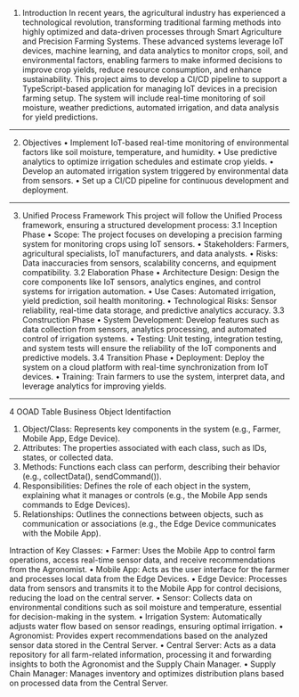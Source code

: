1. Introduction
In recent years, the agricultural industry has experienced a technological revolution, transforming traditional farming methods into highly optimized and data-driven processes through Smart Agriculture and Precision Farming Systems. These advanced systems leverage IoT devices, machine learning, and data analytics to monitor crops, soil, and environmental factors, enabling farmers to make informed decisions to improve crop yields, reduce resource consumption, and enhance sustainability.
This project aims to develop a CI/CD pipeline to support a TypeScript-based application for managing IoT devices in a precision farming setup. The system will include real-time monitoring of soil moisture, weather predictions, automated irrigation, and data analysis for yield predictions.
________________________________________
2. Objectives
•	Implement IoT-based real-time monitoring of environmental factors like soil moisture, temperature, and humidity.
•	Use predictive analytics to optimize irrigation schedules and estimate crop yields.
•	Develop an automated irrigation system triggered by environmental data from sensors.
•	Set up a CI/CD pipeline for continuous development and deployment.
________________________________________
3. Unified Process Framework
This project will follow the Unified Process framework, ensuring a structured development process:
3.1 Inception Phase
•	Scope: The project focuses on developing a precision farming system for monitoring crops using IoT sensors.
•	Stakeholders: Farmers, agricultural specialists, IoT manufacturers, and data analysts.
•	Risks: Data inaccuracies from sensors, scalability concerns, and equipment compatibility.
3.2 Elaboration Phase
•	Architecture Design: Design the core components like IoT sensors, analytics engines, and control systems for irrigation automation.
•	Use Cases: Automated irrigation, yield prediction, soil health monitoring.
•	Technological Risks: Sensor reliability, real-time data storage, and predictive analytics accuracy.
3.3 Construction Phase
•	System Development: Develop features such as data collection from sensors, analytics processing, and automated control of irrigation systems.
•	Testing: Unit testing, integration testing, and system tests will ensure the reliability of the IoT components and predictive models.
3.4 Transition Phase
•	Deployment: Deploy the system on a cloud platform with real-time synchronization from IoT devices.
•	Training: Train farmers to use the system, interpret data, and leverage analytics for improving yields.
________________________________________
4 OOAD Table
  Business Object Identifaction
1.	Object/Class: Represents key components in the system (e.g., Farmer, Mobile App, Edge Device).
2.	Attributes: The properties associated with each class, such as IDs, states, or collected data.
3.	Methods: Functions each class can perform, describing their behavior (e.g., collectData(), sendCommand()).
4.	Responsibilities: Defines the role of each object in the system, explaining what it manages or controls (e.g., the Mobile App sends commands to Edge Devices).
5.	Relationships: Outlines the connections between objects, such as communication or associations (e.g., the Edge Device communicates with the Mobile App).

   Intraction of Key Classes:
•	Farmer: Uses the Mobile App to control farm operations, access real-time sensor data, and receive recommendations from the Agronomist.
•	Mobile App: Acts as the user interface for the farmer and processes local data from the Edge Devices.
•	Edge Device: Processes data from sensors and transmits it to the Mobile App for control decisions, reducing the load on the central server.
•	Sensor: Collects data on environmental conditions such as soil moisture and temperature, essential for decision-making in the system.
•	Irrigation System: Automatically adjusts water flow based on sensor readings, ensuring optimal irrigation.
•	Agronomist: Provides expert recommendations based on the analyzed sensor data stored in the Central Server.
•	Central Server: Acts as a data repository for all farm-related information, processing it and forwarding insights to both the Agronomist and the Supply Chain Manager.
•	Supply Chain Manager: Manages inventory and optimizes distribution plans based on processed data from the Central Server.

